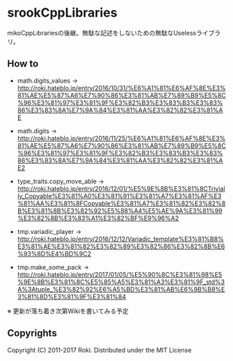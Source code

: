 # srookCppLibraries
mikoCppLibrariesの後継。無駄な記述をしないための無駄なUselessライブラリ。

## How to
* math.digits_values -> http://roki.hateblo.jp/entry/2016/10/31/%E6%A1%81%E6%AF%8E%E3%81%AE%E5%87%A6%E7%90%86%E3%81%AB%E7%89%B9%E5%8C%96%E3%81%97%E3%81%9F%E3%82%B3%E3%83%B3%E3%83%86%E3%83%8A%E7%9A%84%E3%81%AA%E3%82%82%E3%81%AE

* math.digits ->
http://roki.hateblo.jp/entry/2016/11/25/%E6%A1%81%E6%AF%8E%E3%81%AE%E5%87%A6%E7%90%86%E3%81%AB%E7%89%B9%E5%8C%96%E3%81%97%E3%81%9F%E3%82%B3%E3%83%B3%E3%83%86%E3%83%8A%E7%9A%84%E3%81%AA%E3%82%82%E3%81%AE2

* type_traits.copy_move_able ->
http://roki.hateblo.jp/entry/2016/12/01/%E5%9E%8B%E3%81%8CTrivially_Copyable%E3%81%A0%E3%81%91%E3%81%A7%E3%81%AF%E3%81%AA%E3%81%8FCopyable%E3%81%A7%E3%81%82%E3%82%8B%E3%81%8B%E3%82%92%E5%88%A4%E5%AE%9A%E3%81%99%E3%82%8B%E3%83%A1%E3%82%BF%E9%96%A2

* tmp.variadic_player ->
http://roki.hateblo.jp/entry/2016/12/12/Variadic_template%E3%81%B8%E3%81%AE%E3%81%82%E3%82%89%E3%82%86%E3%82%8B%E6%93%8D%E4%BD%9C2

* tmp.make_some_pack ->
http://roki.hateblo.jp/entry/2017/01/05/%E5%90%8C%E3%81%98%E5%9E%8B%E3%81%8C%E5%85%A5%E3%81%A3%E3%81%9F_std%3A%3Atuple_%E3%82%92%E6%A5%BD%E3%81%AB%E6%9B%B8%E3%81%8D%E3%81%9F%E3%81%84

※ 更新が落ち着き次第Wikiを書いてみる予定

## Copyrights
Copyright (C) 2011-2017 Roki.
Distributed under the MIT License
